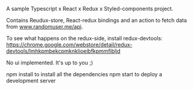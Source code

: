 A sample Typescript x React x Redux x Styled-components project.

Contains Reudux-store, React-redux bindings and an action to fetch data from www.randomuser.me/api.

To see what happens on the redux-side, install redux-devtools: https://chrome.google.com/webstore/detail/redux-devtools/lmhkpmbekcpmknklioeibfkpmmfibljd

No ui implemented. It's up to you ;)

npm install to install all the dependencies
npm start to deploy a development server
